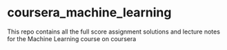 # coursera_machine_learning
This repo contains all the full score assignment solutions and lecture notes for the Machine Learning course on coursera
